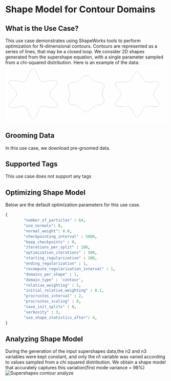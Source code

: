 # Shape Model for Contour Domains

## What is the Use Case?

This use case demonstrates using ShapeWorks tools to perform optimization for N-dimensional contours.
Contours are represented as a series of lines, that may be a closed loop. We consider 2D shapes generated from the supershape equation, with a single parameter sampled from a chi-squared distribution.
Here is an example of the data:
![Supershapes contour](../img/use-cases/supershapes_contour.png)

## Grooming Data

In this use case, we download pre-groomed data.

## Supported Tags

This use case does not support any tags

## Optimizing Shape Model

Below are the default optimization parameters for this use case.


```python
{
        "number_of_particles" : 64,
        "use_normals": 0,
        "normal_weight": 0.0,
        "checkpointing_interval" : 5000,
        "keep_checkpoints" : 0,
        "iterations_per_split" : 100,
        "optimization_iterations" : 500,
        "starting_regularization" : 100,
        "ending_regularization" : 1,
        "recompute_regularization_interval" : 1,
        "domains_per_shape" : 1,
        "domain_type" : 'contour',
        "relative_weighting" : 5,
        "initial_relative_weighting" : 0.1,
        "procrustes_interval" : 2,
        "procrustes_scaling" : 0,
        "save_init_splits" : 0,
        "verbosity" : 3,
        "use_shape_statistics_after": 4,
}
```

## Analyzing Shape Model

           
During the generation of the input supershapes data,the n2 and n3 variables were kept constant, and only the n1 variable was varied according to values sampled from a chi squared distribution. We obtain a shape model that accurately captures this variation(first mode variance = 98%)
![Supershapes contour analyze](https://sci.utah.edu/~shapeworks/doc-resources/gifs/supershapes_contour.gif)
